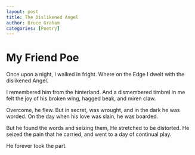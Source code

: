 ```yaml
---
layout: post 
title: The Dislikened Angel
author: Bruce Graham
categories: [Poetry]
---
```


# My Friend Poe

Once upon a night,
I walked in fright.
Where on the Edge I dwelt
with the dislikened Angel.

I remembered him from the hinterland.
And a dismembered timbrel in me felt 
the joy 
of his broken wing, 
hagged beak, 
and miren claw.

Overcome, he flew.
But in secret, was wrought,
and in the dark he was worded.
On the day when his love was slain,
he was boarded.

But he found the words and seizing them,
He stretched to be distorted.
He seized the pain that he carried, 
and went to a day of continual play.

He forever took the part.





